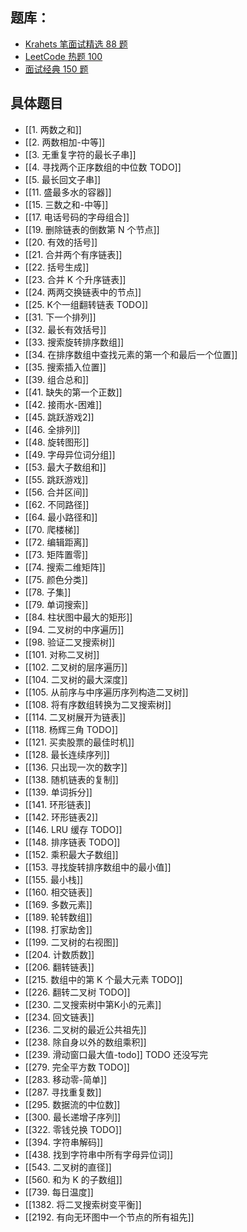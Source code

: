 ## 题库：
* [Krahets 笔面试精选 88 题](https://leetcode.cn/studyplan/selected-coding-interview/)
* [LeetCode 热题 100](https://leetcode.cn/studyplan/top-100-liked/)
* [面试经典 150 题](https://leetcode.cn/studyplan/top-interview-150/) 

## 具体题目

* [[1. 两数之和]]
* [[2. 两数相加-中等]]
* [[3. 无重复字符的最长子串]]
* [[4. 寻找两个正序数组的中位数 TODO]]
* [[5. 最长回文子串]]
* [[11. 盛最多水的容器]]
* [[15. 三数之和-中等]]
* [[17. 电话号码的字母组合]]
* [[19. 删除链表的倒数第 N 个节点]]
* [[20. 有效的括号]]
* [[21. 合并两个有序链表]]
* [[22. 括号生成]]
* [[23. 合并 K 个升序链表]]
* [[24. 两两交换链表中的节点]]
* [[25. K个一组翻转链表 TODO]]
* [[31. 下一个排列]]
* [[32. 最长有效括号]]
* [[33. 搜索旋转排序数组]]
* [[34. 在排序数组中查找元素的第一个和最后一个位置]]
* [[35. 搜索插入位置]]
* [[39. 组合总和]]
* [[41. 缺失的第一个正数]]
* [[42. 接雨水-困难]]
* [[45. 跳跃游戏2]]
* [[46. 全排列]]
* [[48. 旋转图形]]
* [[49. 字母异位词分组]]
* [[53. 最大子数组和]]
* [[55. 跳跃游戏]]
* [[56. 合并区间]]
* [[62. 不同路径]]
* [[64. 最小路径和]]
* [[70. 爬楼梯]]
* [[72. 编辑距离]]
* [[73. 矩阵置零]]
* [[74. 搜索二维矩阵]]
* [[75. 颜色分类]]
* [[78. 子集]]
* [[79. 单词搜索]]
* [[84. 柱状图中最大的矩形]]
* [[94. 二叉树的中序遍历]]
* [[98. 验证二叉搜索树]]
* [[101. 对称二叉树]]
* [[102. 二叉树的层序遍历]]
* [[104. 二叉树的最大深度]]
* [[105. 从前序与中序遍历序列构造二叉树]]
* [[108. 将有序数组转换为二叉搜索树]]
* [[114. 二叉树展开为链表]]
* [[118. 杨辉三角 TODO]]
* [[121. 买卖股票的最佳时机]]
* [[128. 最长连续序列]]
* [[136. 只出现一次的数字]]
* [[138. 随机链表的复制]]
* [[139. 单词拆分]]
* [[141. 环形链表]]
* [[142. 环形链表2]]
* [[146. LRU 缓存 TODO]]
* [[148. 排序链表 TODO]]
* [[152. 乘积最大子数组]]
* [[153. 寻找旋转排序数组中的最小值]]
* [[155. 最小栈]]
* [[160. 相交链表]]
* [[169. 多数元素]]
* [[189. 轮转数组]]
* [[198. 打家劫舍]]
* [[199. 二叉树的右视图]]
* [[204. 计数质数]]
* [[206. 翻转链表]]
* [[215. 数组中的第 K 个最大元素 TODO]]
* [[226. 翻转二叉树 TODO]]
* [[230. 二叉搜索树中第K小的元素]]
* [[234. 回文链表]]
* [[236. 二叉树的最近公共祖先]]
* [[238. 除自身以外的数组乘积]]
* [[239. 滑动窗口最大值-todo]]  TODO 还没写完
* [[279. 完全平方数 TODO]]
* [[283. 移动零-简单]]
* [[287. 寻找重复数]]
* [[295. 数据流的中位数]]
* [[300. 最长递增子序列]]
* [[322. 零钱兑换 TODO]]
* [[394. 字符串解码]]
* [[438. 找到字符串中所有字母异位词]]
* [[543. 二叉树的直径]]
* [[560. 和为 K 的子数组]]
* [[739. 每日温度]]
* [[1382. 将二叉搜索树变平衡]]
* [[2192. 有向无环图中一个节点的所有祖先]]

